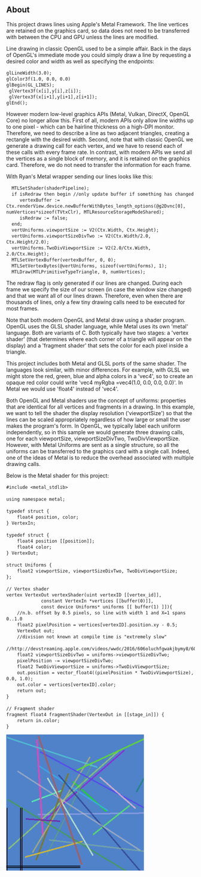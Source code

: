 ## About

This project draws lines using Apple's Metal Framework. The line vertices are retained on the graphics card, so data does not need to be transferred with between the CPU and GPU unless the lines are modified.

Line drawing in classic OpenGL used to be a simple affair. Back in the days of OpenGL's immediate mode you could simply draw a line by requesting a desired color and width as well as specifying the endpoints:
```
glLineWidth(3.0);
glColor3f(1.0, 0.0, 0.0)
glBegin(GL_LINES);
 glVertex3f(x[i],y[i],z[i]);
 glVertex3f(x[i+1],y[i+1],z[i+1]);
glEnd();
```
However modern low-level graphics APIs (Metal, Vulkan, DirectX, OpenGL Core) no longer allow this. First of all, modern APIs only allow line widths up to one pixel - which can be hairline thickness on a high-DPI monitor. Therefore, we need to describe a line as two adjacent triangles, creating a rectangle with the desired width. Second, note that with classic OpenGL we generate a drawing call for each vertex, and we have to resend each of these calls with every frame rate. In contrast, with modern APIs we send all the vertices as a single block of memory, and it is retained on the graphics card. Therefore, we do not need to transfer the information for each frame.

With Ryan's Metal wrapper sending our lines looks like this:
```
  MTLSetShader(shaderPipeline);
  if isRedraw then begin //only update buffer if something has changed
     vertexBuffer := Ctx.renderView.device.newBufferWithBytes_length_options(@g2Dvnc[0], numVertices*sizeof(TVtxClr), MTLResourceStorageModeShared);
     isRedraw := false;
  end;
  vertUniforms.viewportSize := V2(Ctx.Width, Ctx.Height);
  vertUniforms.viewportSizeDivTwo := V2(Ctx.Width/2.0, Ctx.Height/2.0);
  vertUniforms.TwoDivViewportSize := V2(2.0/Ctx.Width, 2.0/Ctx.Height);
  MTLSetVertexBuffer(vertexBuffer, 0, 0);
  MTLSetVertexBytes(@vertUniforms, sizeof(vertUniforms), 1);
  MTLDraw(MTLPrimitiveTypeTriangle, 0, numVertices);
```
The redraw flag is only generated if our lines are changed. During each frame we specify the size of our screen (in case the window size changed) and that we want all of our lines drawn. Therefore, even when there are thousands of lines, only a few tiny drawing calls need to be executed for most frames.

Note that both modern OpenGL and Metal draw using a shader program. OpenGL uses the GLSL shader language, while Metal uses its own 'metal' language. Both are variants of C. Both typically have two stages: a 'vertex shader' (that determines where each corner of a triangle will appear on the display) and a 'fragment shader' that sets the color for each pixel inside a triangle.

This project includes both Metal and GLSL ports of the same shader. The languages look similar, with minor differences. For example, with GLSL we might store the red, green, blue and alpha colors in a 'vec4', so to create an opaque red color could write 'vec4 myRgba =vec4(1.0, 0.0, 0.0, 0.0)'. In Metal we would use 'float4' instead of 'vec4'.

Both OpenGL and Metal shaders use the concept of uniforms: properties that are identical for all vertices and fragments in a drawing. In this example, we want to tell the shader the display resolution ('viewportSize') so that the lines can be scaled appropriately regardless of how large or small the user makes the program's form. In OpenGL, we typically label each uniform independently, so in this sample we would generate three drawing calls, one for each viewportSize, viewportSizeDivTwo, TwoDivViewportSize. However, with Metal Uniforms are sent as a single structure, so all the uniforms can be transferred to the graphics card with a single call. Indeed, one of the ideas of Metal is to reduce the overhead associated with multiple drawing calls.

Below is the Metal shader for this project:

```
#include <metal_stdlib>

using namespace metal;

typedef struct {
    float4 position, color;
} VertexIn;

typedef struct {
    float4 position [[position]];
    float4 color;
} VertexOut;

struct Uniforms {
	float2 viewportSize, viewportSizeDivTwo, TwoDivViewportSize;
};

// Vertex shader
vertex VertexOut vertexShader(uint vertexID [[vertex_id]],
             constant VertexIn *vertices [[buffer(0)]],
             const device Uniforms* uniforms [[ buffer(1) ]]){
    //n.b. offset by 0.5 pixels, so line with width 1 and X=1 spans 0..1.0
    float2 pixelPosition = vertices[vertexID].position.xy - 0.5;
	VertexOut out;
	//division not known at compile time is "extremely slow"
	//http://devstreaming.apple.com/videos/wwdc/2016/606oluchfgwakjbymy8/606/606_advanced_metal_shader_optimization.pdf
	float2 viewportSizeDivTwo = uniforms->viewportSizeDivTwo;
	pixelPosition -= viewportSizeDivTwo;
    float2 TwoDivViewportSize = uniforms->TwoDivViewportSize;
	out.position = vector_float4((pixelPosition * TwoDivViewportSize), 0.0, 1.0);
	out.color = vertices[vertexID].color;
	return out;
}

// Fragment shader
fragment float4 fragmentShader(VertexOut in [[stage_in]]) {
	return in.color;
}
```

![Lines](lines.png)
